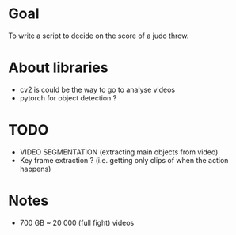 # Goal
To write a script to decide on the score of a judo throw.

# About libraries
- cv2 is could be the way to go to analyse videos
- pytorch for object detection ?

# TODO
- VIDEO SEGMENTATION (extracting main objects from video)
- Key frame extraction ? (i.e. getting only clips of when the action happens)

# Notes
- 700 GB ~ 20 000 (full fight) videos
